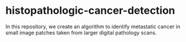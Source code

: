 # histopathologic-cancer-detection
In this repository, we create an algorithm to identify metastatic cancer in small image patches taken from larger digital pathology scans.
